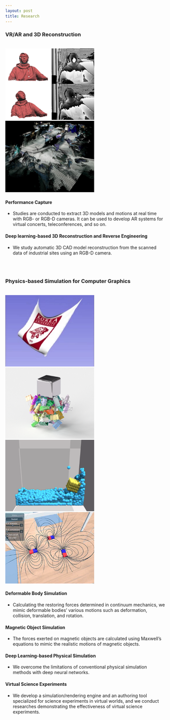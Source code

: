 ```yaml
---
layout: post
title: Research
---
```


### VR/AR and 3D Reconstruction
<br>
<div class="row">
    <div class="cell">
        <img class="img" src="/research/images/ar/1.performancecapture.jpg" width="280">
    </div>
    <div class="cell">
        <img class="img" src="/research/images/ar/2.reverseengineering.jpg" width="280">
    </div>
</div>

#### Performance Capture
* Studies are conducted to extract 3D models and motions at real time with RGB- or RGB-D cameras. It can be used to develop AR systems for virtual concerts, teleconferences, and so on.

#### Deep learning-based 3D Reconstruction and Reverse Engineering
* We study automatic 3D CAD model reconstruction from the scanned data of industrial sites using an RGB-D camera.


<br><br>

### Physics-based Simulation for Computer Graphics
<br>
<div class="row">
    <div class="cell">
        <img class="img" src="/research/images/old/physics/2.jpg" width="280">
    </div>
    <div class="cell">
        <img class="img" src="/research/images/physics/2.magnet.png" width="280">
    </div>
    <div class="cell">
        <img class="img" src="/research/images/physics/3.deeplearning.png" width="280">
    </div>
    <div class="cell">
        <img class="img" src="/research/images/physics/4.experiment.jpg" width="280">
    </div>
</div>

#### Deformable Body Simulation
* Calculating the restoring forces determined in continuum mechanics, we mimic deformable bodies’ various motions such as deformation, collision, translation, and rotation.

#### Magnetic Object Simulation
* The forces exerted on magnetic objects are calculated using Maxwell’s equations to mimic the realistic motions of magnetic objects.

#### Deep Learning-based Physical Simulation
* We overcome the limitations of conventional physical simulation methods with deep neural networks.

#### Virtual Science Experiments
* We develop a simulation/rendering engine and an authoring tool specialized for science experiments in virtual worlds, and we conduct researches demonstrating the effectiveness of virtual science experiments.
